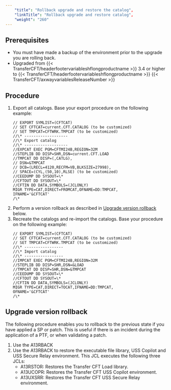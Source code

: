 ```yaml
---
    "title": "Rollback upgrade and restore the catalog",
    "linkTitle": "Rollback upgrade and restore catalog",
    "weight": "260"
---
```

Prerequisites
-------------

- You must have made a backup of the environment prior to the upgrade you are rolling back.
- Upgraded from {{< TransferCFT/headerfootervariableshflongproductname  >}} 3.4 or higher to {{< TransferCFT/headerfootervariableshflongproductname  >}} {{< TransferCFT/axwayvariablesReleaseNumber  >}}

Procedure
---------

1. Export all catalogs. Base your export procedure on the following example:  
    ```
    // EXPORT SYMLIST=(CFTCAT)
    // SET CFTCAT=current.CFT.CATALOG (to be customized)
    // SET TMPCAT=CFTWRK.TMPCAT (to be customized)
    //\* -------------------
    //\* Export catalog
    //\* -------------------
    //EXPCAT EXEC PGM=CFTMI24B,REGION=32M
    //STEPLIB DD DISP=SHR,DSN=current.CFT.LOAD
    //TMPCAT DD DISP=(,CATLG),
    // DSN=&TMPCAT
    // DCB=(LRECL=4120,RECFM=VB,BLKSIZE=27998),
    // SPACE=(CYL,(50,10),RLSE) (to be customized)
    //CEEDUMP DD SYSOUT=\*
    //CFTOUT DD SYSOUT=\*
    //CFTIN DD DATA,SYMBOLS=(JCLONLY)
    MIGR TYPE=CAT,DIRECT=FROMCAT,OFNAME=DD:TMPCAT,
    IFNAME='&CFTCAT'
    /\*
    ```
1. Perform a version rollback as described in [Upgrade version rollback](#Upgrade) below.
1. Recreate the catalogs and re-import the catalogs. Base your procedure on the following example:  
    ```
    // EXPORT SYMLIST=(CFTCAT)
    // SET CFTCAT=current.CFT.CATALOG (to be customized)
    // SET TMPCAT=CFTWRK.TMPCAT (to be customized)
    //\* -----------------
    //\* Import catalog
    //\* -----------------
    //IMPCAT EXEC PGM=CFTMI24B,REGION=32M
    //STEPLIB DD DISP=SHR,DSN=&LOAD
    //TMPCAT DD DISP=SHR,DSN=&TMPCAT
    //CEEDUMP DD SYSOUT=\*
    //CFTOUT DD SYSOUT=\*
    //CFTIN DD DATA,SYMBOLS=(JCLONLY)
    MIGR TYPE=CAT,DIRECT=TOCAT,IFNAME=DD:TMPCAT,
    OFNAME='&CFTCAT'
    /\*
    ```

<span id="Upgrade"></span>

Upgrade version rollback
------------------------

The following procedure enables you to rollback to the previous state if you have applied a SP or patch. This is useful if there is an incident during the application of a PTF, or when validating a patch.

1. Use the A13RBACK
1. Use the A13RBACK to restore the executable file library, USS Copilot and USS Secure Relay environment. This JCL executes the following three JCLs:
    -   A13RSTOR: Restores the Transfer CFT Load library.
    -   A13UCOPR: Restores the Transfer CFT USS Copilot environment.
    -   A13UXSRR: Restores the Transfer CFT USS Secure Relay environment.
